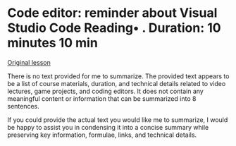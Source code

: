 # Code editor: reminder about Visual Studio Code Reading• . Duration: 10 minutes 10 min

[Original lesson](https://www.coursera.org/learn/uol-introduction-to-programming-1/supplement/ARIUD/code-editor-reminder-about-visual-studio-code)

There is no text provided for me to summarize. The provided text appears to be a list of course materials, duration, and technical details related to video lectures, game projects, and coding editors. It does not contain any meaningful content or information that can be summarized into 8 sentences.

If you could provide the actual text you would like me to summarize, I would be happy to assist you in condensing it into a concise summary while preserving key information, formulae, links, and technical details.

